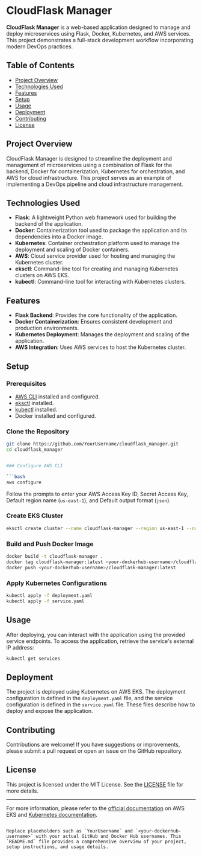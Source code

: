 # CloudFlask Manager

**CloudFlask Manager** is a web-based application designed to manage and deploy microservices using Flask, Docker, Kubernetes, and AWS services. This project demonstrates a full-stack development workflow incorporating modern DevOps practices.

## Table of Contents

- [Project Overview](#project-overview)
- [Technologies Used](#technologies-used)
- [Features](#features)
- [Setup](#setup)
- [Usage](#usage)
- [Deployment](#deployment)
- [Contributing](#contributing)
- [License](#license)

## Project Overview

CloudFlask Manager is designed to streamline the deployment and management of microservices using a combination of Flask for the backend, Docker for containerization, Kubernetes for orchestration, and AWS for cloud infrastructure. This project serves as an example of implementing a DevOps pipeline and cloud infrastructure management.

## Technologies Used

- **Flask**: A lightweight Python web framework used for building the backend of the application.
- **Docker**: Containerization tool used to package the application and its dependencies into a Docker image.
- **Kubernetes**: Container orchestration platform used to manage the deployment and scaling of Docker containers.
- **AWS**: Cloud service provider used for hosting and managing the Kubernetes cluster.
- **eksctl**: Command-line tool for creating and managing Kubernetes clusters on AWS EKS.
- **kubectl**: Command-line tool for interacting with Kubernetes clusters.

## Features

- **Flask Backend**: Provides the core functionality of the application.
- **Docker Containerization**: Ensures consistent development and production environments.
- **Kubernetes Deployment**: Manages the deployment and scaling of the application.
- **AWS Integration**: Uses AWS services to host the Kubernetes cluster.

## Setup

### Prerequisites

- [AWS CLI](https://aws.amazon.com/cli/) installed and configured.
- [eksctl](https://eksctl.io/) installed.
- [kubectl](https://kubernetes.io/docs/tasks/tools/) installed.
- Docker installed and configured.

### Clone the Repository

```bash
git clone https://github.com/YourUsername/cloudflask_manager.git
cd cloudflask_manager


### Configure AWS CLI

```bash
aws configure
```

Follow the prompts to enter your AWS Access Key ID, Secret Access Key, Default region name (`us-east-1`), and Default output format (`json`).

### Create EKS Cluster

```bash
eksctl create cluster --name cloudflask-manager --region us-east-1 --nodes 3 --node-type t3.medium
```

### Build and Push Docker Image

```bash
docker build -t cloudflask-manager .
docker tag cloudflask-manager:latest <your-dockerhub-username>/cloudflask-manager:latest
docker push <your-dockerhub-username>/cloudflask-manager:latest
```

### Apply Kubernetes Configurations

```bash
kubectl apply -f deployment.yaml
kubectl apply -f service.yaml
```

## Usage

After deploying, you can interact with the application using the provided service endpoints. To access the application, retrieve the service's external IP address:

```bash
kubectl get services
```

## Deployment

The project is deployed using Kubernetes on AWS EKS. The deployment configuration is defined in the `deployment.yaml` file, and the service configuration is defined in the `service.yaml` file. These files describe how to deploy and expose the application.

## Contributing

Contributions are welcome! If you have suggestions or improvements, please submit a pull request or open an issue on the GitHub repository.

## License

This project is licensed under the MIT License. See the [LICENSE](LICENSE) file for more details.

---

For more information, please refer to the [official documentation](https://docs.aws.amazon.com/eks/latest/userguide/what-is-eks.html) on AWS EKS and [Kubernetes documentation](https://kubernetes.io/docs/home/).
```

Replace placeholders such as `YourUsername` and `<your-dockerhub-username>` with your actual GitHub and Docker Hub usernames. This `README.md` file provides a comprehensive overview of your project, setup instructions, and usage details.